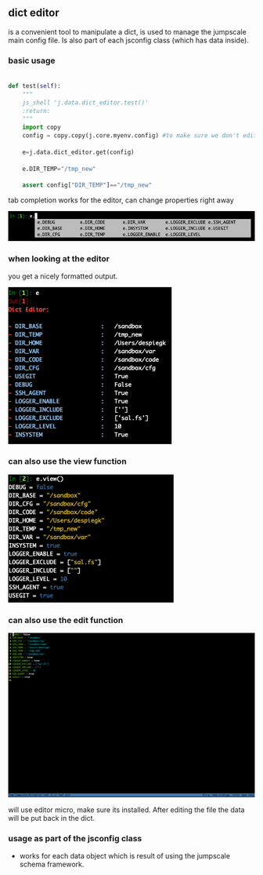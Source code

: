 ## dict editor

is a convenient tool to manipulate a dict, is used to manage the jumpscale main config file.
Is also part of each jsconfig class (which has data inside).

### basic usage

```python

def test(self):
    """
    js_shell 'j.data.dict_editor.test()'
    :return:
    """
    import copy
    config = copy.copy(j.core.myenv.config) #to make sure we don't edit the jumpscale config file

    e=j.data.dict_editor.get(config)

    e.DIR_TEMP="/tmp_new"

    assert config["DIR_TEMP"]=="/tmp_new"


```
tab completion works for the editor, can change properties right away

![](images/tab_complete.png)

### when looking at the editor

you get a nicely formatted output.

![](images/e.png)

### can also use the view function

![](images/view.png)


### can also use the edit function

![](images/edit.png)

will use editor micro, make sure its installed.
After editing the file the data will be put back in the dict.

### usage as part of the jsconfig class

- works for each data object which is result of using the jumpscale schema framework.


